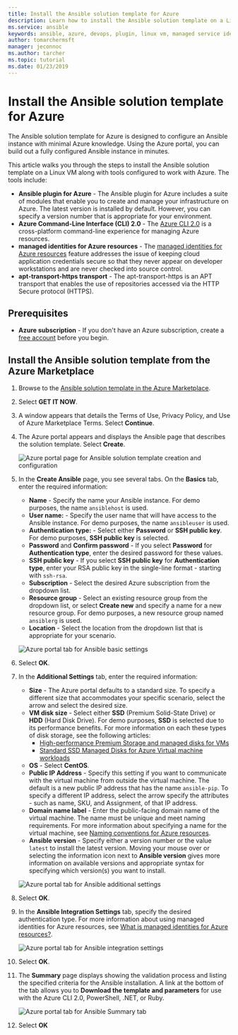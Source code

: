 ```yaml
---
title: Install the Ansible solution template for Azure
description: Learn how to install the Ansible solution template on a Linux VM hosted on Azure, along with tools configured to work with Azure.
ms.service: ansible
keywords: ansible, azure, devops, plugin, linux vm, managed service identity, apt-transport-https
author: tomarchermsft
manager: jeconnoc
ms.author: tarcher
ms.topic: tutorial
ms.date: 01/23/2019
---
```


# Install the Ansible solution template for Azure
The Ansible solution template for Azure is designed to configure an Ansible instance with minimal Azure knowledge. Using the Azure portal, you can build out a fully configured Ansible instance in minutes. 

This article walks you through the steps to install the Ansible solution template on a Linux VM along with tools configured to work with Azure. The tools include:

- **Ansible plugin for Azure** - The Ansible plugin for Azure includes a suite of modules that enable you to create and manage your infrastructure on Azure. The latest version is installed by default. However, you can specify a version number that is appropriate for your environment.
- **Azure Command-Line Interface (CLI) 2.0** - The [Azure CLI 2.0](/cli/azure/?view=azure-cli-latest) is a cross-platform command-line experience for managing Azure resources. 
- **managed identities for Azure resources** - The [managed identities for Azure resources](/azure/active-directory/managed-identities-azure-resources/overview) feature addresses the issue of keeping cloud application credentials secure so that they never appear on developer workstations and are never checked into source control.
- **apt-transport-https transport** - The apt-transport-https is an APT transport that enables the use of repositories accessed via the HTTP Secure protocol (HTTPS).

## Prerequisites
- **Azure subscription** - If you don't have an Azure subscription, create a [free account](https://azure.microsoft.com/free/?ref=microsoft.com&utm_source=microsoft.com&utm_medium=docs&utm_campaign=visualstudio) before you begin.

## Install the Ansible solution template from the Azure Marketplace

1. Browse to the [Ansible solution template in the Azure Marketplace](https://azuremarketplace.microsoft.com/en-%20%20us/marketplace/apps/azure-oss.ansible?tab=Overview).

1. Select **GET IT NOW**.

1. A window appears that details the Terms of Use, Privacy Policy, and Use of Azure Marketplace Terms. Select **Continue**.

1. The Azure portal appears and displays the Ansible page that describes the solution template. Select **Create**.

    ![Azure portal page for Ansible solution template creation and configuration](./media/ansible-install-solution-template/portal-ansible-setup.png)

1. In the **Create Ansible** page, you see several tabs. On the **Basics** tab, enter the required information:

    - **Name** - Specify the name your Ansible instance. For demo purposes, the name `ansiblehost` is used.
    - **User name:** - Specify the user name that will have access to the Ansible instance. For demo purposes, the name `ansibleuser` is used.
    - **Authentication type:** - Select either **Password** or **SSH public key**. For demo purposes, **SSH public key** is selected.
    - **Password** and **Confirm password** - If you select **Password** for **Authentication type**, enter the desired password for these values.
    - **SSH public key** - If you select **SSH public key** for **Authentication type**, enter your RSA public key in the single-line format - starting with `ssh-rsa`.
    - **Subscription** - Select the desired Azure subscription from the dropdown list.
    - **Resource group** - Select an existing resource group from the dropdown list, or select **Create new** and specify a name for a new resource group. For demo purposes, a new resource group named `ansiblerg` is used.
    - **Location** - Select the location from the dropdown list that is appropriate for your scenario.

    ![Azure portal tab for Ansible basic settings](./media/ansible-install-solution-template/portal-ansible-setup-tab-1.png)

1. Select **OK**.

1. In the **Additional Settings** tab, enter the required information:

    - **Size** - The Azure portal defaults to a standard size. To specify a different size that accommodates your specific scenario, select the arrow and select the desired size.
    - **VM disk size** - Select either **SSD** (Premium Solid-State Drive) or **HDD** (Hard Disk Drive). For demo purposes, **SSD** is selected due to its performance benefits. For more information on each these types of disk storage, see the following articles:
        - [High-performance Premium Storage and managed disks for VMs](/azure/virtual-machines/windows/premium-storage)
        - [Standard SSD Managed Disks for Azure Virtual machine workloads](/azure/virtual-machines/windows/disks-standard-ssd)
    - **OS** - Select **CentOS**.
    - **Public IP Address** - Specify this setting if you want to communicate with the virtual machine from outside the virtual machine. The default is a new public IP address that has the name `ansible-pip`. To specify a different IP address, select the arrow specify the attributes - such as name, SKU, and Assignment, of that IP address. 
    - **Domain name label** - Enter the public-facing domain name of the virtual machine. The name must be unique and meet naming requirements. For more information about specifying a name for the virtual machine, see [Naming conventions for Azure resources](/azure/architecture/best-practices/naming-conventions).
    - **Ansible version** - Specify either a version number or the value `latest` to install the latest version. Moving your mouse over or selecting the information icon next to **Ansible version** gives more information on available versions and appropriate syntax for specifying which version(s) you want to install.

    ![Azure portal tab for Ansible additional settings](./media/ansible-install-solution-template/portal-ansible-setup-tab-2.png)

1. Select **OK**.

1. In the **Ansible Integration Settings** tab, specify the desired authentication type. For more information about using managed identities for Azure resources, see [What is managed identities for Azure resources?](/azure/active-directory/managed-identities-azure-resources/overview).

    ![Azure portal tab for Ansible integration settings](./media/ansible-install-solution-template/portal-ansible-setup-tab-3.png)

1. Select **OK**.

1. The **Summary** page displays showing the validation process and listing the specified criteria for the Ansible installation. A link at the bottom of the tab allows you to **Download the template and parameters** for use with the Azure CLI 2.0, PowerShell, .NET, or Ruby. 

    ![Azure portal tab for Ansible Summary tab](./media/ansible-install-solution-template/portal-ansible-setup-tab-4.png)

1. Select **OK**












